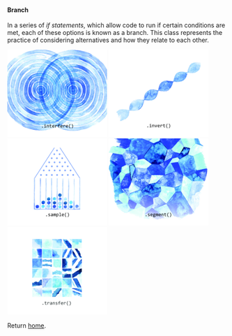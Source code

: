 #### Branch

In a series of *if statements*, which allow code to run if certain conditions are met, each of these options is known as a branch. This class represents the practice of considering alternatives and how they relate to each other.

[<img src="../../assets/21-BRANCH-INTERFERE.jpg" height="200" />](interfere.md)
[<img src="../../assets/22-BRANCH-INVERT.jpg" height="200" />](invert.md)
[<img src="../../assets/23-BRANCH-SAMPLE.jpg" height="200" />](sample.md)
[<img src="../../assets/24-BRANCH-SEGMENT.jpg" height="200" />](segment.md)
[<img src="../../assets/25-BRANCH-TRANSFER.jpg" height="200" />](transfer.md)

Return [home](../index.md).

